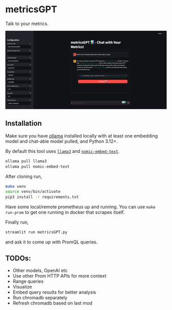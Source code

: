 # metricsGPT

Talk to your metrics.

![Demo](./demo.png)

## Installation

Make sure you have [ollama](https://ollama.com/) installed locally with at least one embedding model and chat-able model pulled, and Python 3.12+.

By default this tool uses [`llama3`](https://ollama.com/library/llama3) and [`nomic-embed-text`](https://ollama.com/library/nomic-embed-text).

```bash
ollama pull llama3
ollama pull nomic-embed-text
```

After cloning run,
```bash
make venv
source venv/bin/activate
pip3 install -r requirements.txt
```

Have some local/remote prometheus up and running. You can use `make run-prom` to get one running in docker that scrapes itself.

Finally run,
```bash
streamlit run metricsGPT.py
```
and ask it to come up with PromQL queries.

## TODOs:
- Other models, OpenAI etc
- Use other Prom HTTP APIs for more context
- Range queries
- Visualize
- Embed query results for better analysis
- Run chromadb separately
- Refresh chromadb based on last mod